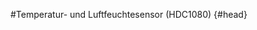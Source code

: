 #Temperatur- und Luftfeuchtesensor (HDC1080) {#head}
<div class="description"></div>

<div class="line">
    <br>
    <br>
    <br>
</div>